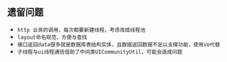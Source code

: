 ## 遗留问题
- ``` http 业务的调用，每次都要新建线程，考虑改成线程池 ```
- ``` layout命名规范，方便与查找 ```
- ``` 接口返回data很多就是数据库表结构实体，且数据返回数据不足以支撑功能，使用vo代替 ```
- ``` 子线程与ui线程通信借助了中间类UICommunityUtil，可能会造成问题 ```

